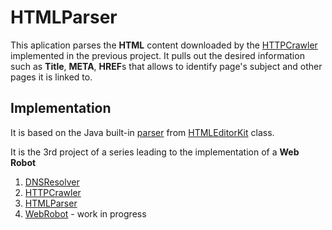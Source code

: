 # HTMLParser

This aplication parses the **HTML** content downloaded by the [HTTPCrawler](https://github.com/Iulian-Stan/HTTPCrawler) 
implemented in the previous project. It pulls out the desired information such as **Title**, **META**, **HREF**s that 
allows to identify page's subject and other pages it is linked to.


## Implementation

It is based on the Java built-in [parser](https://docs.oracle.com/javase/7/docs/api/javax/swing/text/html/HTMLEditorKit.Parser.html)
from [HTMLEditorKit](https://docs.oracle.com/javase/7/docs/api/javax/swing/text/html/HTMLEditorKit.html) class.


It is the 3rd project of a series leading to the implementation of a **Web Robot**
 1. [DNSResolver](https://github.com/Iulian-Stan/DNSResolver) 
 2. [HTTPCrawler](https://github.com/Iulian-Stan/HTTPCrawler) 
 3. [HTMLParser](https://github.com/Iulian-Stan/HTMLParser)
 4. [WebRobot](https://github.com/Iulian-Stan/WebRobot) - work in progress
